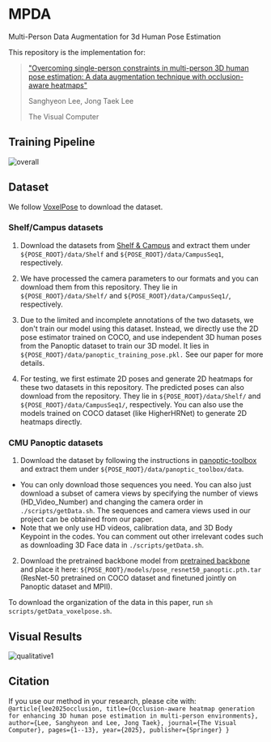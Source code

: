 # MPDA
Multi-Person Data Augmentation for 3d Human Pose Estimation

This repository is the implementation for:

> ["Overcoming single-person constraints in multi-person 3D human pose estimation: A data augmentation technique with occlusion-aware heatmaps"](https://link.springer.com/article/10.1007/s00371-025-04040-2)
>
> Sanghyeon Lee, Jong Taek Lee
>
> The Visual Computer

## Training Pipeline
![overall](https://github.com/hyeon0819/MPDA/assets/153258272/e933f34e-43c2-4172-b0af-db4305850e50)


## Dataset
We follow [VoxelPose](https://github.com/microsoft/voxelpose-pytorch) to download the dataset.
### Shelf/Campus datasets
1. Download the datasets from [Shelf & Campus](http://campar.in.tum.de/Chair/MultiHumanPose) and extract them under `${POSE_ROOT}/data/Shelf` and `${POSE_ROOT}/data/CampusSeq1`, respectively.

2. We have processed the camera parameters to our formats and you can download them from this repository. They lie in `${POSE_ROOT}/data/Shelf/` and `${POSE_ROOT}/data/CampusSeq1/`, respectively.

3. Due to the limited and incomplete annotations of the two datasets, we don't train our model using this dataset. Instead, we directly use the 2D pose estimator trained on COCO, and use independent 3D human poses from the Panoptic dataset to train our 3D model. It lies in `${POSE_ROOT}/data/panoptic_training_pose.pkl.` See our paper for more details.

4. For testing, we first estimate 2D poses and generate 2D heatmaps for these two datasets in this repository. The predicted poses can also download from the repository. They lie in `${POSE_ROOT}/data/Shelf/` and `${POSE_ROOT}/data/CampusSeq1/`, respectively. You can also use the models trained on COCO dataset (like HigherHRNet) to generate 2D heatmaps directly.
   
### CMU Panoptic datasets
1. Download the dataset by following the instructions in [panoptic-toolbox](https://github.com/CMU-Perceptual-Computing-Lab/panoptic-toolbox) and extract them under `${POSE_ROOT}/data/panoptic_toolbox/data`.
- You can only download those sequences you need. You can also just download a subset of camera views by specifying the number of views (HD_Video_Number) and changing the camera order in `./scripts/getData.sh`. The sequences and camera views used in our project can be obtained from our paper.
- Note that we only use HD videos, calibration data, and 3D Body Keypoint in the codes. You can comment out other irrelevant codes such as downloading 3D Face data in `./scripts/getData.sh`.

2. Download the pretrained backbone model from [pretrained backbone](https://onedrive.live.com/?id=93774C670BD4F835!1917&resid=93774C670BD4F835!1917&authkey=!AMf08ZItxtILRuU&cid=93774c670bd4f835) and place it here: `${POSE_ROOT}/models/pose_resnet50_panoptic.pth.tar` (ResNet-50 pretrained on COCO dataset and finetuned jointly on Panoptic dataset and MPII).

To download the organization of the data in this paper, run `sh scripts/getData_voxelpose.sh`.

## Visual Results
![qualitative1](https://github.com/hyeon0819/MPDA/assets/153258272/aa497e5d-2a2e-4f20-b64e-b3e47b565b1a)

## Citation
If you use our method in your research, please cite with:
`
@article{lee2025occlusion,
  title={Occlusion-aware heatmap generation for enhancing 3D human pose estimation in multi-person environments},
  author={Lee, Sanghyeon and Lee, Jong Taek},
  journal={The Visual Computer},
  pages={1--13},
  year={2025},
  publisher={Springer}
}
`
